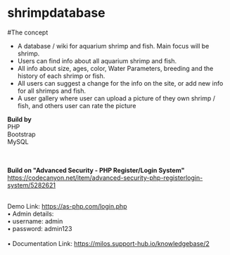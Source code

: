 # shrimpdatabase

#The concept

- A database / wiki for aquarium shrimp and fish. Main focus will be shrimp.
- Users can find info about all aquarium shrimp and fish. 
- All info about size, ages, color, Water Parameters, breeding and the history of each shrimp or fish. 
- All users can suggest a change for the info on the site, or add new info for all shrimps and fish. 
- A user gallery where user can upload a picture of they own shrimp / fish, and others user can rate the picture

**Build by**<br>
PHP<br>
Bootstrap <br>
MySQL <br>

<br><br>
**Build on "Advanced Security - PHP Register/Login System"**
<br>
https://codecanyon.net/item/advanced-security-php-registerlogin-system/5282621
<br><br>

Demo Link: https://as-php.com/login.php 
<br>
• Admin details: 
<br>
• username: admin 
<br>
• password: admin123 
<br><br>• 
Documentation Link: https://milos.support-hub.io/knowledgebase/2
